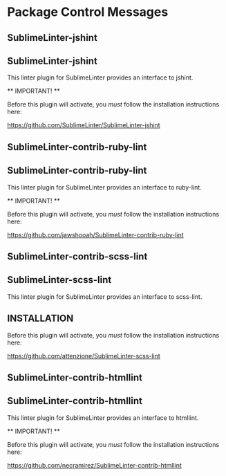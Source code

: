 Package Control Messages
========================

SublimeLinter-jshint
--------------------

  SublimeLinter-jshint
  -------------------------------
  This linter plugin for SublimeLinter provides an interface to jshint.
  
  ** IMPORTANT! **
  
  Before this plugin will activate, you *must*
  follow the installation instructions here:
  
  https://github.com/SublimeLinter/SublimeLinter-jshint


SublimeLinter-contrib-ruby-lint
-------------------------------

  SublimeLinter-contrib-ruby-lint
  -------------------------------
  This linter plugin for SublimeLinter provides an interface to ruby-lint.
  
  ** IMPORTANT! **
  
  Before this plugin will activate, you *must*
  follow the installation instructions here:
  
  https://github.com/jawshooah/SublimeLinter-contrib-ruby-lint


SublimeLinter-contrib-scss-lint
-------------------------------

  SublimeLinter-scss-lint
  -------------------------------
  This linter plugin for SublimeLinter provides an interface to scss-lint.
  
  INSTALLATION
  ------------
  Before this plugin will activate, you *must* follow the installation
  instructions here:
  
  https://github.com/attenzione/SublimeLinter-scss-lint


SublimeLinter-contrib-htmllint
------------------------------

  SublimeLinter-contrib-htmllint
  -------------------------------
  This linter plugin for SublimeLinter provides an interface to htmllint.
  
  ** IMPORTANT! **
  
  Before this plugin will activate, you *must*
  follow the installation instructions here:
  
  https://github.com/necramirez/SublimeLinter-contrib-htmllint
